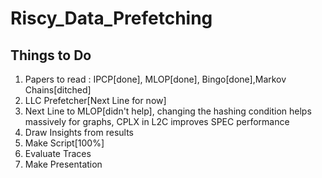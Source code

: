 # Riscy_Data_Prefetching
## Things to Do
1. Papers to read : IPCP[done], MLOP[done], Bingo[done],Markov Chains[ditched]
2. LLC Prefetcher[Next Line for now]
3. Next Line to MLOP[didn't help], changing the hashing condition helps massively for graphs,
   CPLX in L2C improves SPEC performance   
4. Draw Insights from results
5. Make Script[100%]
6. Evaluate Traces
7. Make Presentation

